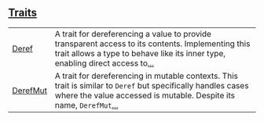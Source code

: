 
[Traits](./core-ops-deref-traits.md)
 ---
| | |
|:---|:---|
| [Deref](./core-ops-deref-Deref.md) | A trait for dereferencing a value to provide transparent access to its contents. Implementing this trait allows a type to behave like its inner type, enabling direct access to[...](./core-ops-deref-Deref.md) |
| [DerefMut](./core-ops-deref-DerefMut.md) | A trait for dereferencing in mutable contexts. This trait is similar to `Deref`  but specifically handles cases where the value accessed is mutable. Despite its name, `DerefMut`[...](./core-ops-deref-DerefMut.md) |
